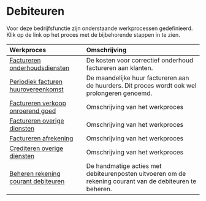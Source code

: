 # Debiteuren

Voor deze bedrijfsfunctie zijn onderstaande werkprocessen gedefinieerd. Klik op de link op het proces met de bijbehorende stappen in te zien.

Werkproces | Omschrijving
:--- | :---
[Factureren onderhoudsdiensten](factureren-onderhoudsdiensten/) | De kosten voor correctief onderhoud factureren aan klanten.
[Periodiek facturen huurovereenkomst](periodiek-facturen-huurovereenkomst/) | De maandelijke huur factureren aan de huurders. Dit proces wordt ook wel prolongeren genoemd.
[Factureren verkoop onroerend goed](factureren-verkoop-onroerend-goed/) | Omschrijving van het werkproces
[Factureren overige diensten](factureren-overige-diensten/) | Omschrijving van het werkproces
[Factureren afrekening](factureren-afrekening/) | Omschrijving van het werkproces
[Crediteren overige diensten](crediteren-overige-diensten/) | Omschrijving van het werkproces
[Beheren rekening courant debiteuren](beheren-rekening-courant-debiteuren/) | De handmatige acties met debiteurenposten uitvoeren om de rekening courant van de debiteuren te beheren.
